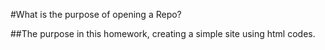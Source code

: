 #What is the purpose of opening a Repo?

##The purpose in this homework, creating a simple site using html codes.